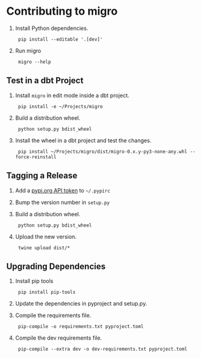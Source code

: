 # Contributing to migro

1. Install Python dependencies.

        pip install --editable '.[dev]'

1. Run migro

        migro --help

## Test in a dbt Project

1. Install `migro` in edit mode inside a dbt project.

        pip install -e ~/Projects/migro

1. Build a distribution wheel.

        python setup.py bdist_wheel

1. Install the wheel in a dbt project and test the changes.

        pip install ~/Projects/migro/dist/migro-0.x.y-py3-none-any.whl --force-reinstall

## Tagging a Release

1. Add a [pypi.org API token](https://packaging.python.org/en/latest/specifications/pypirc/#using-a-pypi-token) to `~/.pypirc`
1. Bump the version number in `setup.py`
1. Build a distribution wheel.

        python setup.py bdist_wheel

1. Upload the new version.

        twine upload dist/*

## Upgrading Dependencies

1. Install pip tools

        pip install pip-tools

1. Update the dependencies in pyproject and setup.py.
1. Compile the requirements file.

        pip-compile -o requirements.txt pyproject.toml

1. Compile the dev requirements file.

        pip-compile --extra dev -o dev-requirements.txt pyproject.toml
